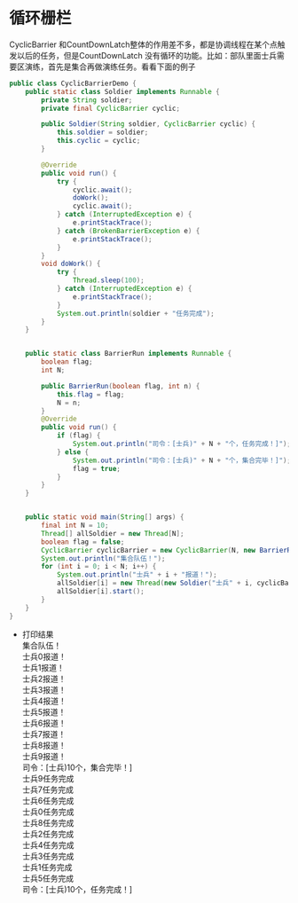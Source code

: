 # 循环栅栏
CyclicBarrier 和CountDownLatch整体的作用差不多，都是协调线程在某个点触发以后的任务，但是CountDownLatch 没有循环的功能。比如：部队里面士兵需要区演练，首先是集合再做演练任务。看看下面的例子

```java
public class CyclicBarrierDemo {
    public static class Soldier implements Runnable {
        private String soldier;
        private final CyclicBarrier cyclic;

        public Soldier(String soldier, CyclicBarrier cyclic) {
            this.soldier = soldier;
            this.cyclic = cyclic;
        }

        @Override
        public void run() {
            try {
                cyclic.await();
                doWork();
                cyclic.await();
            } catch (InterruptedException e) {
                e.printStackTrace();
            } catch (BrokenBarrierException e) {
                e.printStackTrace();
            }
        }
        void doWork() {
            try {
                Thread.sleep(100);
            } catch (InterruptedException e) {
                e.printStackTrace();
            }
            System.out.println(soldier + "任务完成");
        }
    }


    public static class BarrierRun implements Runnable {
        boolean flag;
        int N;

        public BarrierRun(boolean flag, int n) {
            this.flag = flag;
            N = n;
        }
        @Override
        public void run() {
            if (flag) {
                System.out.println("司令：[士兵)" + N + "个，任务完成！]");
            } else {
                System.out.println("司令：[士兵)" + N + "个，集合完毕！]");
                flag = true;
            }
        }
    }


    public static void main(String[] args) {
        final int N = 10;
        Thread[] allSoldier = new Thread[N];
        boolean flag = false;
        CyclicBarrier cyclicBarrier = new CyclicBarrier(N, new BarrierRun(flag, N));
        System.out.println("集合队伍！");
        for (int i = 0; i < N; i++) {
            System.out.println("士兵" + i + "报道！");
            allSoldier[i] = new Thread(new Soldier("士兵" + i, cyclicBarrier));
            allSoldier[i].start();
        }
    }
}
```
* 打印结果	
集合队伍！	
士兵0报道！	
士兵1报道！	
士兵2报道！	
士兵3报道！	
士兵4报道！	
士兵5报道！	
士兵6报道！	
士兵7报道！	
士兵8报道！	
士兵9报道！	
司令：[士兵)10个，集合完毕！]		
士兵9任务完成		
士兵7任务完成		
士兵6任务完成		
士兵0任务完成		
士兵8任务完成		
士兵2任务完成		
士兵4任务完成		
士兵3任务完成		
士兵1任务完成		
士兵5任务完成		
司令：[士兵)10个，任务完成！]	
